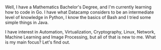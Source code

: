 Well, I have a Mathematics Bachelor's Degree, and I'm currently learning how to code in Go. I have what Datacamp considers to be an intermediate level of knowledge in Python, I know the basics of Bash and I tried some simple things in Java.

I have interest in Automation, Virtualization, Cryptography, Linux, Network, Machine Learning and Image Processing, but all of that is new to me. What is my main focus? Let's find out.
